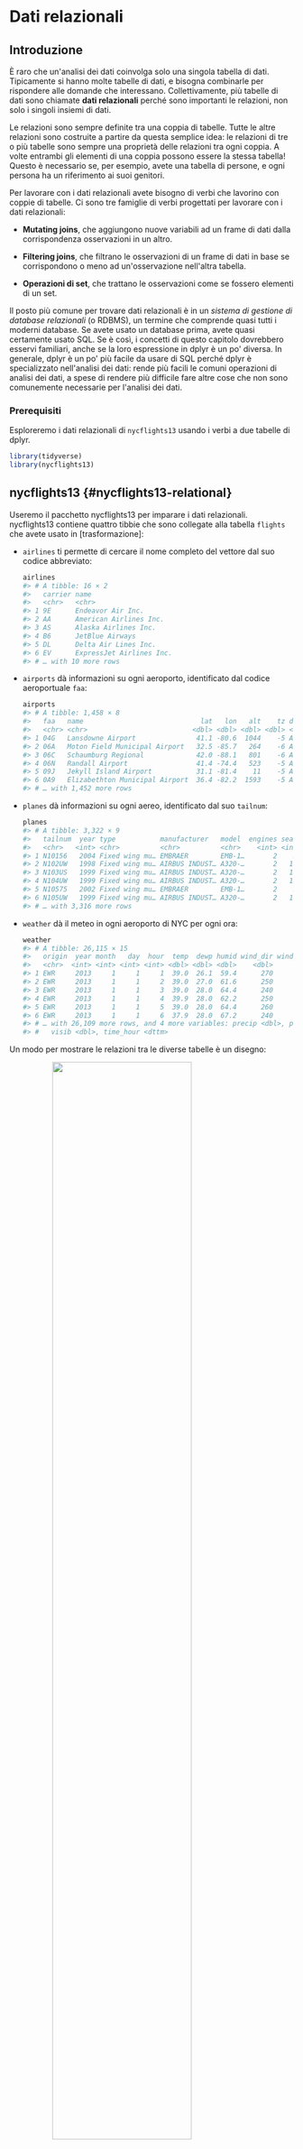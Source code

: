 # Dati relazionali

## Introduzione

È raro che un'analisi dei dati coinvolga solo una singola tabella di dati. Tipicamente si hanno molte tabelle di dati, e bisogna combinarle per rispondere alle domande che interessano. Collettivamente, più tabelle di dati sono chiamate __dati relazionali__ perché sono importanti le relazioni, non solo i singoli insiemi di dati.

Le relazioni sono sempre definite tra una coppia di tabelle. Tutte le altre relazioni sono costruite a partire da questa semplice idea: le relazioni di tre o più tabelle sono sempre una proprietà delle relazioni tra ogni coppia. A volte entrambi gli elementi di una coppia possono essere la stessa tabella! Questo è necessario se, per esempio, avete una tabella di persone, e ogni persona ha un riferimento ai suoi genitori.

Per lavorare con i dati relazionali avete bisogno di verbi che lavorino con coppie di tabelle. Ci sono tre famiglie di verbi progettati per lavorare con i dati relazionali:

* __Mutating joins__, che aggiungono nuove variabili ad un frame di dati dalla corrispondenza
  osservazioni in un altro.

* __Filtering joins__, che filtrano le osservazioni di un frame di dati in base
  se corrispondono o meno ad un'osservazione nell'altra tabella.

* __Operazioni di set__, che trattano le osservazioni come se fossero elementi di un set.

Il posto più comune per trovare dati relazionali è in un _sistema di gestione di database relazionali_ (o RDBMS), un termine che comprende quasi tutti i moderni database. Se avete usato un database prima, avete quasi certamente usato SQL. Se è così, i concetti di questo capitolo dovrebbero esservi familiari, anche se la loro espressione in dplyr è un po' diversa. In generale, dplyr è un po' più facile da usare di SQL perché dplyr è specializzato nell'analisi dei dati: rende più facili le comuni operazioni di analisi dei dati, a spese di rendere più difficile fare altre cose che non sono comunemente necessarie per l'analisi dei dati.

### Prerequisiti

Esploreremo i dati relazionali di `nycflights13` usando i verbi a due tabelle di dplyr.



```r
library(tidyverse)
library(nycflights13)
```

## nycflights13 {#nycflights13-relational}

Useremo il pacchetto nycflights13 per imparare i dati relazionali. nycflights13 contiene quattro tibbie che sono collegate alla tabella `flights` che avete usato in [trasformazione]:

* `airlines` ti permette di cercare il nome completo del vettore dal suo codice abbreviato:

    
    ```r
    airlines
    #> # A tibble: 16 × 2
    #>   carrier name                    
    #>   <chr>   <chr>                   
    #> 1 9E      Endeavor Air Inc.       
    #> 2 AA      American Airlines Inc.  
    #> 3 AS      Alaska Airlines Inc.    
    #> 4 B6      JetBlue Airways         
    #> 5 DL      Delta Air Lines Inc.    
    #> 6 EV      ExpressJet Airlines Inc.
    #> # … with 10 more rows
    ```

* `airports` dà informazioni su ogni aeroporto, identificato dal codice aeroportuale `faa`:

    
    ```r
    airports
    #> # A tibble: 1,458 × 8
    #>   faa   name                             lat   lon   alt    tz dst   tzone      
    #>   <chr> <chr>                          <dbl> <dbl> <dbl> <dbl> <chr> <chr>      
    #> 1 04G   Lansdowne Airport               41.1 -80.6  1044    -5 A     America/Ne…
    #> 2 06A   Moton Field Municipal Airport   32.5 -85.7   264    -6 A     America/Ch…
    #> 3 06C   Schaumburg Regional             42.0 -88.1   801    -6 A     America/Ch…
    #> 4 06N   Randall Airport                 41.4 -74.4   523    -5 A     America/Ne…
    #> 5 09J   Jekyll Island Airport           31.1 -81.4    11    -5 A     America/Ne…
    #> 6 0A9   Elizabethton Municipal Airport  36.4 -82.2  1593    -5 A     America/Ne…
    #> # … with 1,452 more rows
    ```

* `planes` dà informazioni su ogni aereo, identificato dal suo `tailnum`:

    
    ```r
    planes
    #> # A tibble: 3,322 × 9
    #>   tailnum  year type           manufacturer   model  engines seats speed engine 
    #>   <chr>   <int> <chr>          <chr>          <chr>    <int> <int> <int> <chr>  
    #> 1 N10156   2004 Fixed wing mu… EMBRAER        EMB-1…       2    55    NA Turbo-…
    #> 2 N102UW   1998 Fixed wing mu… AIRBUS INDUST… A320-…       2   182    NA Turbo-…
    #> 3 N103US   1999 Fixed wing mu… AIRBUS INDUST… A320-…       2   182    NA Turbo-…
    #> 4 N104UW   1999 Fixed wing mu… AIRBUS INDUST… A320-…       2   182    NA Turbo-…
    #> 5 N10575   2002 Fixed wing mu… EMBRAER        EMB-1…       2    55    NA Turbo-…
    #> 6 N105UW   1999 Fixed wing mu… AIRBUS INDUST… A320-…       2   182    NA Turbo-…
    #> # … with 3,316 more rows
    ```

*   `weather` dà il meteo in ogni aeroporto di NYC per ogni ora:

    
    ```r
    weather
    #> # A tibble: 26,115 × 15
    #>   origin  year month   day  hour  temp  dewp humid wind_dir wind_speed wind_gust
    #>   <chr>  <int> <int> <int> <int> <dbl> <dbl> <dbl>    <dbl>      <dbl>     <dbl>
    #> 1 EWR     2013     1     1     1  39.0  26.1  59.4      270      10.4         NA
    #> 2 EWR     2013     1     1     2  39.0  27.0  61.6      250       8.06        NA
    #> 3 EWR     2013     1     1     3  39.0  28.0  64.4      240      11.5         NA
    #> 4 EWR     2013     1     1     4  39.9  28.0  62.2      250      12.7         NA
    #> 5 EWR     2013     1     1     5  39.0  28.0  64.4      260      12.7         NA
    #> 6 EWR     2013     1     1     6  37.9  28.0  67.2      240      11.5         NA
    #> # … with 26,109 more rows, and 4 more variables: precip <dbl>, pressure <dbl>,
    #> #   visib <dbl>, time_hour <dttm>
    ```

Un modo per mostrare le relazioni tra le diverse tabelle è un disegno:

<img src="diagrams/relational-nycflights.png" width="70%" style="display: block; margin: auto;" />

Questo diagramma è un po' travolgente, ma è semplice rispetto ad alcuni che vedrete in natura! La chiave per capire diagrammi come questo è ricordare che ogni relazione riguarda sempre una coppia di tabelle. Non c'è bisogno di capire tutto, basta capire la catena di relazioni tra le tabelle a cui si è interessati.

Per nycflights13:

* `flights` si connette a `planes` attraverso una singola variabile, `tailnum`. 

* `flights` si connette a `airlines` attraverso la variabile `carrier`.

* `flights` si connette a `airports` in due modi: attraverso le variabili `origin` e
  `dest`.

* I voli si connettono al meteo attraverso la variabile `origin` (la località), e
  `year`, `month`, `day` e `hour` (il tempo).

### Esercizi

1.  Immagina di voler disegnare (approssimativamente) la rotta che ogni aereo vola da
    sua origine alla sua destinazione. Di quali variabili avresti bisogno? Quali tabelle
    avreste bisogno di combinare?

1.  Ho dimenticato di disegnare la relazione tra `weather` e `airports`.
    Qual è la relazione e come dovrebbe apparire nel diagramma?

1.  `weather` contiene solo informazioni per gli aeroporti di origine (NYC). Se
    contenesse le informazioni meteo per tutti gli aeroporti degli USA, quale ulteriore
    relazione aggiuntiva definirebbe con `flights`?

1.  Sappiamo che alcuni giorni dell'anno sono "speciali", e meno persone del
    persone del solito volano in quei giorni. Come potresti rappresentare questi dati come un frame di dati?
    Quali sarebbero le chiavi primarie di quella tabella? Come si connetterebbe alle
    tabelle esistenti?

## Chiavi

Le variabili usate per collegare ogni coppia di tabelle sono chiamate __chiavi__. Una chiave è una variabile (o un insieme di variabili) che identifica univocamente un'osservazione. In casi semplici, una singola variabile è sufficiente per identificare un'osservazione. Per esempio, ogni piano è identificato univocamente dal suo `tailnum`. In altri casi, possono essere necessarie più variabili. Per esempio, per identificare un'osservazione in `weather` sono necessarie cinque variabili: `year`, `month`, `day`, `hour` e `origin`.

Ci sono due tipi di chiavi:

* Una __chiave primaria__ identifica univocamente un'osservazione nella propria tabella.
  Per esempio, `planes$tailnum` è una chiave primaria perché identifica univocamente
  ogni aereo nella tabella `planes`.

* Una __chiave esterna__ identifica univocamente un'osservazione in un'altra tabella.
  Per esempio, `flights$tailnum` è una chiave esterna perché appare nella tabella 
  tabella `flights` dove corrisponde ad ogni volo ad un unico aereo.

Una variabile può essere sia una chiave primaria _e_ una chiave esterna. Per esempio, `origin` fa parte della chiave primaria `weather` ed è anche una chiave esterna per la tabella `airports`.

Una volta che hai identificato le chiavi primarie nelle tue tabelle, è una buona pratica verificare che esse identifichino davvero in modo univoco ogni osservazione. Un modo per farlo è quello di `count()` le chiavi primarie e cercare le voci dove `n` è maggiore di uno:


```r
planes %>% 
  count(tailnum) %>% 
  filter(n > 1)
#> # A tibble: 0 × 2
#> # … with 2 variables: tailnum <chr>, n <int>

weather %>% 
  count(year, month, day, hour, origin) %>% 
  filter(n > 1)
#> # A tibble: 3 × 6
#>    year month   day  hour origin     n
#>   <int> <int> <int> <int> <chr>  <int>
#> 1  2013    11     3     1 EWR        2
#> 2  2013    11     3     1 JFK        2
#> 3  2013    11     3     1 LGA        2
```

A volte una tabella non ha una chiave primaria esplicita: ogni riga è un'osservazione, ma nessuna combinazione di variabili la identifica in modo affidabile. Per esempio, qual è la chiave primaria nella tabella `flights`? Si potrebbe pensare che sia la data più il numero di volo o di coda, ma nessuno dei due è unico:


```r
flights %>% 
  count(year, month, day, flight) %>% 
  filter(n > 1)
#> # A tibble: 29,768 × 5
#>    year month   day flight     n
#>   <int> <int> <int>  <int> <int>
#> 1  2013     1     1      1     2
#> 2  2013     1     1      3     2
#> 3  2013     1     1      4     2
#> 4  2013     1     1     11     3
#> 5  2013     1     1     15     2
#> 6  2013     1     1     21     2
#> # … with 29,762 more rows

flights %>% 
  count(year, month, day, tailnum) %>% 
  filter(n > 1)
#> # A tibble: 64,928 × 5
#>    year month   day tailnum     n
#>   <int> <int> <int> <chr>   <int>
#> 1  2013     1     1 N0EGMQ      2
#> 2  2013     1     1 N11189      2
#> 3  2013     1     1 N11536      2
#> 4  2013     1     1 N11544      3
#> 5  2013     1     1 N11551      2
#> 6  2013     1     1 N12540      2
#> # … with 64,922 more rows
```

Quando ho iniziato a lavorare con questi dati, avevo ingenuamente supposto che ogni numero di volo sarebbe stato usato solo una volta al giorno: questo avrebbe reso molto più facile comunicare i problemi con un volo specifico. Purtroppo non è così! Se una tabella manca di una chiave primaria, a volte è utile aggiungerne una con `mutate()` e `row_number()`. Questo rende più facile far combaciare le osservazioni se avete fatto qualche filtraggio e volete ricontrollare i dati originali. Questa è chiamata una _chiave surrogata__.

Una chiave primaria e la corrispondente chiave esterna in un'altra tabella formano una __relazione__. Le relazioni sono tipicamente uno-a-molti. Per esempio, ogni volo ha un aereo, ma ogni aereo ha molti voli. In altri dati, occasionalmente vedrete una relazione 1 a 1. Potete pensare a questo come ad un caso speciale di 1-a-molti. Potete modellare le relazioni molti-a-molti con una relazione molti-a-1 più una relazione 1-a-molti. Per esempio, in questi dati c'è una relazione molti-a-molti tra compagnie aeree e aeroporti: ogni compagnia aerea vola in molti aeroporti; ogni aeroporto ospita molte compagnie aeree.

### Esercizi

1.  Aggiungere una chiave surrogata a `flights`.

1.  Identifica le chiavi nei seguenti set di dati

    1.  `Lahman::Batting`,
    1.  `babynames::babynames`.
    1.  `nasaweather::atmos`.
    1.  `fueleconomy::vehicles`
    1.  `ggplot2::diamonds`.
    
    (Potrebbe essere necessario installare alcuni pacchetti e leggere un po' di documentazione).

1.  Disegna un diagramma che illustri le connessioni tra le tabelle `Batting`,
    `People` e `Salaries` nel pacchetto Lahman. Disegna un altro diagramma
    che mostra la relazione tra `People`, `Managers`, `AwardsManagers`.

    Come caratterizzeresti la relazione tra le tabelle `Batting`,
    `Pitching` e `Fielding`?

## Mutating joins {#mutating-joins}

Il primo strumento che vedremo per combinare una coppia di tabelle è la __mutating join__. Una mutating join permette di combinare le variabili di due tabelle. Prima abbina le osservazioni in base alle loro chiavi, poi copia le variabili da una tabella all'altra.

Come `mutate()`, le funzioni di join aggiungono le variabili a destra, quindi se avete già molte variabili, le nuove variabili non verranno stampate. Per questi esempi, renderemo più facile vedere cosa succede negli esempi creando un set di dati più ristretto:


```r
flights2 <- flights %>% 
  select(year:day, hour, origin, dest, tailnum, carrier)
flights2
#> # A tibble: 336,776 × 8
#>    year month   day  hour origin dest  tailnum carrier
#>   <int> <int> <int> <dbl> <chr>  <chr> <chr>   <chr>  
#> 1  2013     1     1     5 EWR    IAH   N14228  UA     
#> 2  2013     1     1     5 LGA    IAH   N24211  UA     
#> 3  2013     1     1     5 JFK    MIA   N619AA  AA     
#> 4  2013     1     1     5 JFK    BQN   N804JB  B6     
#> 5  2013     1     1     6 LGA    ATL   N668DN  DL     
#> 6  2013     1     1     5 EWR    ORD   N39463  UA     
#> # … with 336,770 more rows
```

(Ricordate, quando siete in RStudio, potete anche usare `View()` per evitare questo problema).

Immaginate di voler aggiungere il nome completo della compagnia aerea ai dati di `flights2`. Potete combinare i data frame `airlines` e `flights2` con `left_join()`:


```r
flights2 %>%
  select(-origin, -dest) %>% 
  left_join(airlines, by = "carrier")
#> # A tibble: 336,776 × 7
#>    year month   day  hour tailnum carrier name                  
#>   <int> <int> <int> <dbl> <chr>   <chr>   <chr>                 
#> 1  2013     1     1     5 N14228  UA      United Air Lines Inc. 
#> 2  2013     1     1     5 N24211  UA      United Air Lines Inc. 
#> 3  2013     1     1     5 N619AA  AA      American Airlines Inc.
#> 4  2013     1     1     5 N804JB  B6      JetBlue Airways       
#> 5  2013     1     1     6 N668DN  DL      Delta Air Lines Inc.  
#> 6  2013     1     1     5 N39463  UA      United Air Lines Inc. 
#> # … with 336,770 more rows
```

Il risultato dell'unione delle compagnie aeree a flights2 è una variabile aggiuntiva: `name`. Questo è il motivo per cui chiamo questo tipo di join un join mutante. In questo caso, avreste potuto arrivare allo stesso punto usando `mutate()` e il subsetting di base di R:


```r
flights2 %>%
  select(-origin, -dest) %>% 
  mutate(name = airlines$name[match(carrier, airlines$carrier)])
#> # A tibble: 336,776 × 7
#>    year month   day  hour tailnum carrier name                  
#>   <int> <int> <int> <dbl> <chr>   <chr>   <chr>                 
#> 1  2013     1     1     5 N14228  UA      United Air Lines Inc. 
#> 2  2013     1     1     5 N24211  UA      United Air Lines Inc. 
#> 3  2013     1     1     5 N619AA  AA      American Airlines Inc.
#> 4  2013     1     1     5 N804JB  B6      JetBlue Airways       
#> 5  2013     1     1     6 N668DN  DL      Delta Air Lines Inc.  
#> 6  2013     1     1     5 N39463  UA      United Air Lines Inc. 
#> # … with 336,770 more rows
```

Ma questo è difficile da generalizzare quando si ha bisogno di abbinare più variabili, e richiede una lettura attenta per capire l'intento generale.

Le sezioni seguenti spiegano, in dettaglio, come funzionano le mutating joins. Comincerete imparando un'utile rappresentazione visiva delle unioni. Poi la useremo per spiegare le quattro funzioni di mutating join: l'inner join e le tre outer join. Quando si lavora con dati reali, le chiavi non sempre identificano in modo univoco le osservazioni, quindi parleremo di cosa succede quando non c'è una corrispondenza unica. Infine, imparerete come dire a dplyr quali variabili sono le chiavi per una data unione.

### Capire le unioni

Per aiutarvi ad imparare come funzionano le join, userò una rappresentazione visiva:

<img src="diagrams/join-setup.png" width="118" style="display: block; margin: auto;" />

```r
x <- tribble(
  ~key, ~val_x,
     1, "x1",
     2, "x2",
     3, "x3"
)
y <- tribble(
  ~key, ~val_y,
     1, "y1",
     2, "y2",
     4, "y3"
)
```

La colonna colorata rappresenta la variabile "chiave": questa è usata per abbinare le righe tra le tabelle. La colonna grigia rappresenta la colonna "valore" che viene portata con sé per il viaggio. In questi esempi mostrerò una singola variabile chiave, ma l'idea si generalizza in modo diretto a chiavi multiple e valori multipli.

Un join è un modo di collegare ogni riga in `x` a zero, una o più righe in `y`. Il diagramma seguente mostra ogni potenziale corrispondenza come un'intersezione di una coppia di linee.

<img src="diagrams/join-setup2.png" width="166" style="display: block; margin: auto;" />

(Se guardate attentamente, potreste notare che abbiamo cambiato l'ordine delle colonne chiave e valore in `x`. Questo è per enfatizzare che i join corrispondono in base alla chiave; il valore è solo portato con sé per il viaggio).

In un vero join, le corrispondenze saranno indicate con dei punti. Il numero di punti = il numero di corrispondenze = il numero di righe nell'output.

<img src="diagrams/join-inner.png" width="338" style="display: block; margin: auto;" />

### Inner join {#inner-join}

Il tipo più semplice di join è l'__inner join__. Un join interno abbina coppie di osservazioni ogni volta che le loro chiavi sono uguali:

<img src="diagrams/join-inner.png" width="338" style="display: block; margin: auto;" />

(Per essere precisi, questa è una __equijoin__ interna perché le chiavi sono abbinate usando l'operatore di uguaglianza. Dato che la maggior parte delle unioni sono equijoin, di solito lasciamo perdere questa specificazione).

L'output di un join interno è un nuovo data frame che contiene la chiave, i valori x e i valori y. Usiamo `by` per dire a dplyr quale variabile è la chiave:


```r
x %>% 
  inner_join(y, by = "key")
#> # A tibble: 2 × 3
#>     key val_x val_y
#>   <dbl> <chr> <chr>
#> 1     1 x1    y1   
#> 2     2 x2    y2
```

La proprietà più importante di un inner join è che le righe non abbinate non sono incluse nel risultato. Questo significa che generalmente le inner joins non sono appropriate per l'uso in analisi perché è troppo facile perdere osservazioni.

### Outer joins {#outer-join}

Un inner join mantiene le osservazioni che appaiono in entrambe le tabelle. Una __outer join__ mantiene le osservazioni che appaiono in almeno una delle tabelle. Ci sono tre tipi di outer join:

* Una __left join__ mantiene tutte le osservazioni in `x`.
* Un __joint__ a destra mantiene tutte le osservazioni in `y`.
* Un __full join__ mantiene tutte le osservazioni in `x` e `y`.

Questi join funzionano aggiungendo un'osservazione "virtuale" addizionale ad ogni tabella. Questa osservazione ha una chiave che corrisponde sempre (se nessun'altra chiave corrisponde), e un valore riempito con `NA`.

Graficamente, questo appare come:

<img src="diagrams/join-outer.png" width="355" style="display: block; margin: auto;" />

L'unione più comunemente usata è l'unione a sinistra: la si usa ogni volta che si cercano dati aggiuntivi da un'altra tabella, perché conserva le osservazioni originali anche quando non c'è una corrispondenza. L'unione a sinistra dovrebbe essere la tua unione di default: usala a meno che tu non abbia una forte ragione per preferire una delle altre.

Un altro modo per rappresentare i diversi tipi di join è un diagramma di Venn:

<img src="diagrams/join-venn.png" width="551" style="display: block; margin: auto;" />

Tuttavia, questa non è una grande rappresentazione. Potrebbe rinfrescarvi la memoria su quale join conserva le osservazioni in quale tabella, ma soffre di una grande limitazione: un diagramma di Venn non può mostrare cosa succede quando le chiavi non identificano univocamente un'osservazione.

### Chiavi duplicate {#join-matches}

Finora tutti i diagrammi hanno assunto che le chiavi siano uniche. Ma questo non è sempre il caso. Questa sezione spiega cosa succede quando le chiavi non sono uniche. Ci sono due possibilità:

1.  Una tabella ha chiavi duplicate. Questo è utile quando vuoi aggiungere ulteriori informazioni, dato che tipicamente c'è una relazione uno-a-molti.

    <img src="diagrams/join-one-to-many.png" width="279" style="display: block; margin: auto;" />

    Notate che ho messo la colonna chiave in una posizione leggermente diversa nell'output.
    Questo riflette il fatto che la chiave è una chiave primaria in `y` e una chiave esterna in `x`.

    
    ```r
    x <- tribble(
      ~key, ~val_x,
         1, "x1",
         2, "x2",
         2, "x3",
         1, "x4"
    )
    y <- tribble(
      ~key, ~val_y,
         1, "y1",
         2, "y2"
    )
    left_join(x, y, by = "key")
    #> # A tibble: 4 × 3
    #>     key val_x val_y
    #>   <dbl> <chr> <chr>
    #> 1     1 x1    y1   
    #> 2     2 x2    y2   
    #> 3     2 x3    y2   
    #> 4     1 x4    y1
    ```

1.  Entrambe le tabelle hanno chiavi duplicate. Questo è di solito un errore perché in nessuna delle due tabelle le chiavi identificano univocamente un'osservazione. Quando si uniscono chiavi duplicate, si ottengono tutte le combinazioni possibili, il prodotto cartesiano:

    <img src="diagrams/join-many-to-many.png" width="342" style="display: block; margin: auto;" />

    
    ```r
    x <- tribble(
      ~key, ~val_x,
         1, "x1",
         2, "x2",
         2, "x3",
         3, "x4"
    )
    y <- tribble(
      ~key, ~val_y,
         1, "y1",
         2, "y2",
         2, "y3",
         3, "y4"
    )
    left_join(x, y, by = "key")
    #> # A tibble: 6 × 3
    #>     key val_x val_y
    #>   <dbl> <chr> <chr>
    #> 1     1 x1    y1   
    #> 2     2 x2    y2   
    #> 3     2 x2    y3   
    #> 4     2 x3    y2   
    #> 5     2 x3    y3   
    #> 6     3 x4    y4
    ```

### Definizione delle colonne chiave {#join-by}

Finora, le coppie di tabelle sono sempre state unite da una singola variabile, e questa variabile ha lo stesso nome in entrambe le tabelle. Questo vincolo è stato codificato da `by = "key"`. Puoi usare altri valori per `by` per collegare le tabelle in altri modi:

  * Il valore predefinito, `by = NULL`, usa tutte le variabili che appaiono in entrambe le tabelle, il cosiddetto __natural__ join. Per esempio, le tabelle dei voli e del meteo corrispondono sulle loro variabili comuni: `year`, `month`, `day`, `hour` e `origin`.

    
    ```r
    flights2 %>% 
      left_join(weather)
    #> Joining, by = c("year", "month", "day", "hour", "origin")
    #> # A tibble: 336,776 × 18
    #>    year month   day  hour origin dest  tailnum carrier  temp  dewp humid
    #>   <int> <int> <int> <dbl> <chr>  <chr> <chr>   <chr>   <dbl> <dbl> <dbl>
    #> 1  2013     1     1     5 EWR    IAH   N14228  UA       39.0  28.0  64.4
    #> 2  2013     1     1     5 LGA    IAH   N24211  UA       39.9  25.0  54.8
    #> 3  2013     1     1     5 JFK    MIA   N619AA  AA       39.0  27.0  61.6
    #> 4  2013     1     1     5 JFK    BQN   N804JB  B6       39.0  27.0  61.6
    #> 5  2013     1     1     6 LGA    ATL   N668DN  DL       39.9  25.0  54.8
    #> 6  2013     1     1     5 EWR    ORD   N39463  UA       39.0  28.0  64.4
    #> # … with 336,770 more rows, and 7 more variables: wind_dir <dbl>,
    #> #   wind_speed <dbl>, wind_gust <dbl>, precip <dbl>, pressure <dbl>,
    #> #   visib <dbl>, time_hour <dttm>
    ```

  * Un vettore di caratteri, `by = "x"`. Questo è come un join naturale, ma usa solo
    alcune delle variabili comuni. Per esempio, `flights` e `planes` hanno
    variabili `year`, ma significano cose diverse, quindi vogliamo unire solo per
    `tailnum`.

    
    ```r
    flights2 %>% 
      left_join(planes, by = "tailnum")
    #> # A tibble: 336,776 × 16
    #>   year.x month   day  hour origin dest  tailnum carrier year.y type             
    #>    <int> <int> <int> <dbl> <chr>  <chr> <chr>   <chr>    <int> <chr>            
    #> 1   2013     1     1     5 EWR    IAH   N14228  UA        1999 Fixed wing multi…
    #> 2   2013     1     1     5 LGA    IAH   N24211  UA        1998 Fixed wing multi…
    #> 3   2013     1     1     5 JFK    MIA   N619AA  AA        1990 Fixed wing multi…
    #> 4   2013     1     1     5 JFK    BQN   N804JB  B6        2012 Fixed wing multi…
    #> 5   2013     1     1     6 LGA    ATL   N668DN  DL        1991 Fixed wing multi…
    #> 6   2013     1     1     5 EWR    ORD   N39463  UA        2012 Fixed wing multi…
    #> # … with 336,770 more rows, and 6 more variables: manufacturer <chr>,
    #> #   model <chr>, engines <int>, seats <int>, speed <int>, engine <chr>
    ```

    Si noti che le variabili `year` (che appaiono in entrambi i data frame di input,
    ma non sono costrette ad essere uguali) sono disambiguate nell'output con
    un suffisso.

  * Un vettore di caratteri con nome: `by = c("a" = "b")`. Questo
    corrisponde alla variabile `a` nella tabella `x` alla variabile `b` nella tabella `y`. Le
    variabili da `x` saranno usate nell'output.

    Per esempio, se vogliamo disegnare una mappa abbiamo bisogno di combinare i dati dei voli
    con i dati degli aeroporti che contengono la posizione (`lat` e `lon`) di
    ogni aeroporto. Ogni volo ha un `airport` di origine e uno di destinazione, quindi
    bisogno di specificare a quale vogliamo unire i dati:

    
    ```r
    flights2 %>% 
      left_join(airports, c("dest" = "faa"))
    #> # A tibble: 336,776 × 15
    #>    year month   day  hour origin dest  tailnum carrier name      lat   lon   alt
    #>   <int> <int> <int> <dbl> <chr>  <chr> <chr>   <chr>   <chr>   <dbl> <dbl> <dbl>
    #> 1  2013     1     1     5 EWR    IAH   N14228  UA      George…  30.0 -95.3    97
    #> 2  2013     1     1     5 LGA    IAH   N24211  UA      George…  30.0 -95.3    97
    #> 3  2013     1     1     5 JFK    MIA   N619AA  AA      Miami …  25.8 -80.3     8
    #> 4  2013     1     1     5 JFK    BQN   N804JB  B6      <NA>     NA    NA      NA
    #> 5  2013     1     1     6 LGA    ATL   N668DN  DL      Hartsf…  33.6 -84.4  1026
    #> 6  2013     1     1     5 EWR    ORD   N39463  UA      Chicag…  42.0 -87.9   668
    #> # … with 336,770 more rows, and 3 more variables: tz <dbl>, dst <chr>,
    #> #   tzone <chr>
    
    flights2 %>% 
      left_join(airports, c("origin" = "faa"))
    #> # A tibble: 336,776 × 15
    #>    year month   day  hour origin dest  tailnum carrier name      lat   lon   alt
    #>   <int> <int> <int> <dbl> <chr>  <chr> <chr>   <chr>   <chr>   <dbl> <dbl> <dbl>
    #> 1  2013     1     1     5 EWR    IAH   N14228  UA      Newark…  40.7 -74.2    18
    #> 2  2013     1     1     5 LGA    IAH   N24211  UA      La Gua…  40.8 -73.9    22
    #> 3  2013     1     1     5 JFK    MIA   N619AA  AA      John F…  40.6 -73.8    13
    #> 4  2013     1     1     5 JFK    BQN   N804JB  B6      John F…  40.6 -73.8    13
    #> 5  2013     1     1     6 LGA    ATL   N668DN  DL      La Gua…  40.8 -73.9    22
    #> 6  2013     1     1     5 EWR    ORD   N39463  UA      Newark…  40.7 -74.2    18
    #> # … with 336,770 more rows, and 3 more variables: tz <dbl>, dst <chr>,
    #> #   tzone <chr>
    ```

### Esercizi

1.  Calcola il ritardo medio per destinazione, poi unisciti al data frame `airport` in modo da poter mostrare la distribuzione spaziale dei ritardi. Ecco un modo semplice per disegnare una mappa degli Stati Uniti:

    
    ```r
    airports %>%
      semi_join(flights, c("faa" = "dest")) %>%
      ggplot(aes(lon, lat)) +
        borders("state") +
        geom_point() +
        coord_quickmap()
    ```

    (Non preoccupatevi se non capite cosa fa `semi_join()` --- lo imparerete
    imparerete dopo).

    Potreste voler usare la `dimensione` o il `colore` dei punti per visualizzare
    il ritardo medio per ogni aeroporto.

1.  Aggiungi la posizione dell'origine _e_ della destinazione (cioè la `lat` e la `lon`)
    a `flights`.

1.  Esiste una relazione tra l'età di un aereo e i suoi ritardi?

1.  Quali condizioni meteorologiche rendono più probabile un ritardo?

1.  Cosa è successo il 13 giugno 2013? Visualizza lo schema spaziale dei ritardi,
    e poi usa Google per fare un riferimento incrociato con le condizionir.



### Altre implementazioni

`base::merge()` può eseguire tutti e quattro i tipi di mutating join:

dplyr | merge
-------------------|-------------------------------------------
`inner_join(x, y)` | `merge(x, y)`
`left_join(x, y)`  | `merge(x, y, all.x = TRUE)`
`right_join(x, y)` | `merge(x, y, all.y = TRUE)`,
`full_join(x, y)`  | `merge(x, y, all.x = TRUE, all.y = TRUE)`

Il vantaggio dei verbi specifici di dplyr è che trasmettono più chiaramente l'intento del vostro codice: la differenza tra i join è davvero importante ma nascosta negli argomenti di `merge()`. I join di dplyr sono considerevolmente più veloci e non incasinano l'ordine delle righe.

SQL è l'ispirazione per le convenzioni di dplyr, quindi la traduzione è semplice:

dplyr | SQL
-----------------------------|-------------------------------------------
`inner_join(x, y, by = "z")` | `SELECT * FROM x INNER JOIN y USING (z)`
`left_join(x, y, by = "z")`  | `SELECT * FROM x LEFT OUTER JOIN y USING (z)`
`right_join(x, y, by = "z")` | `SELECT * FROM x RIGHT OUTER JOIN y USING (z)`
`full_join(x, y, by = "z")`  | `SELECT * FROM x FULL OUTER JOIN y USING (z)`

Si noti che "INNER" e "OUTER" sono opzionali, e spesso omessi.

Unire diverse variabili tra le tabelle, per esempio `inner_join(x, y, by = c("a" = "b"))` usa una sintassi leggermente diversa in SQL: `SELECT * FROM x INNER JOIN y ON x.a = y.b`. Come suggerisce questa sintassi, SQL supporta una gamma più ampia di tipi di join rispetto a dplyr perché è possibile collegare le tabelle usando vincoli diversi dall'uguaglianza (a volte chiamati non-equijoin).

## Filtering joins {#filtering-joins}

Le filtering joins fanno corrispondere le osservazioni allo stesso modo delle mutating joins, ma influenzano le osservazioni, non le variabili. Ne esistono due tipi:

* `semi_join(x, y)` __tiene__ tutte le osservazioni in `x` che hanno una corrispondenza in `y`.
* `anti_join(x, y)` __drops__ tutte le osservazioni in `x` che hanno una corrispondenza in `y`.

Le semi-join sono utili per far corrispondere tabelle di riepilogo filtrate alle righe originali. Per esempio, immaginate di aver trovato le prime dieci destinazioni più popolari:



```r
top_dest <- flights %>%
  count(dest, sort = TRUE) %>%
  head(10)
top_dest
#> # A tibble: 10 × 2
#>   dest      n
#>   <chr> <int>
#> 1 ORD   17283
#> 2 ATL   17215
#> 3 LAX   16174
#> 4 BOS   15508
#> 5 MCO   14082
#> 6 CLT   14064
#> # … with 4 more rows
```

Ora vuoi trovare ogni volo che è andato a una di queste destinazioni. Potresti costruire tu stesso un filtro:


```r
flights %>% 
  filter(dest %in% top_dest$dest)
#> # A tibble: 141,145 × 19
#>    year month   day dep_time sched_dep_time dep_delay arr_time sched_arr_time
#>   <int> <int> <int>    <int>          <int>     <dbl>    <int>          <int>
#> 1  2013     1     1      542            540         2      923            850
#> 2  2013     1     1      554            600        -6      812            837
#> 3  2013     1     1      554            558        -4      740            728
#> 4  2013     1     1      555            600        -5      913            854
#> 5  2013     1     1      557            600        -3      838            846
#> 6  2013     1     1      558            600        -2      753            745
#> # … with 141,139 more rows, and 11 more variables: arr_delay <dbl>,
#> #   carrier <chr>, flight <int>, tailnum <chr>, origin <chr>, dest <chr>,
#> #   air_time <dbl>, distance <dbl>, hour <dbl>, minute <dbl>, time_hour <dttm>
```

Ma è difficile estendere questo approccio a più variabili. Per esempio, immagina di aver trovato i 10 giorni con i più alti ritardi medi. Come costruireste la dichiarazione del filtro che usa `year`, `month` e `day` per abbinarlo a `flight`?

Invece puoi usare una semi-join, che collega le due tabelle come una mutating join, ma invece di aggiungere nuove colonne, mantiene solo le righe in `x` che hanno una corrispondenza in `y`:


```r
flights %>% 
  semi_join(top_dest)
#> Joining, by = "dest"
#> # A tibble: 141,145 × 19
#>    year month   day dep_time sched_dep_time dep_delay arr_time sched_arr_time
#>   <int> <int> <int>    <int>          <int>     <dbl>    <int>          <int>
#> 1  2013     1     1      542            540         2      923            850
#> 2  2013     1     1      554            600        -6      812            837
#> 3  2013     1     1      554            558        -4      740            728
#> 4  2013     1     1      555            600        -5      913            854
#> 5  2013     1     1      557            600        -3      838            846
#> 6  2013     1     1      558            600        -2      753            745
#> # … with 141,139 more rows, and 11 more variables: arr_delay <dbl>,
#> #   carrier <chr>, flight <int>, tailnum <chr>, origin <chr>, dest <chr>,
#> #   air_time <dbl>, distance <dbl>, hour <dbl>, minute <dbl>, time_hour <dttm>
```

Graficamente, una semi-unione appare così:

<img src="diagrams/join-semi.png" width="307" style="display: block; margin: auto;" />

Solo l'esistenza di una corrispondenza è importante; non ha importanza quale osservazione viene abbinata. Questo significa che i filtering joins non duplicano mai le righe come fanno i mutating joins:

<img src="diagrams/join-semi-many.png" width="312" style="display: block; margin: auto;" />

L'inverso di una semi-join è un anti-join. Un anti-join mantiene le righe che _non_ hanno una corrispondenza:

<img src="diagrams/join-anti.png" width="307" style="display: block; margin: auto;" />

Gli anti-join sono utili per diagnosticare le mancate corrispondenze. Per esempio, quando si collegano `flights` e `planes`, si potrebbe essere interessati a sapere che ci sono molti `flights` che non hanno una corrispondenza in `planes`:


```r
flights %>%
  anti_join(planes, by = "tailnum") %>%
  count(tailnum, sort = TRUE)
#> # A tibble: 722 × 2
#>   tailnum     n
#>   <chr>   <int>
#> 1 <NA>     2512
#> 2 N725MQ    575
#> 3 N722MQ    513
#> 4 N723MQ    507
#> 5 N713MQ    483
#> 6 N735MQ    396
#> # … with 716 more rows
```

### Esercizi

1.  Cosa significa che un volo ha un `tailnum` mancante? Cosa hanno in comune i
    numeri di coda che non hanno un record corrispondente in `planes` hanno in comune?
    (Suggerimento: una variabile spiega il ~90% dei problemi).

1.  Filtra i voli per mostrare solo i voli con aerei che hanno volato almeno 100
    voli.

1.  Combina `fueleconomy::vehicles` e `fueleconomy::common` per trovare solo i
    record per i modelli più comuni.

1.  Trova le 48 ore (nel corso dell'intero anno) che hanno i peggiori
    ritardi. Fai un riferimento incrociato con i dati `weather`. Puoi vedere qualche
    modelli?

1.  Cosa ti dice `anti_join(flights, airports, by = c("dest" = "faa"))`?
    2. Che cosa ti dice `anti_join(airports, flights, by = c("faa" = "dest"))`?

1.  Ci si potrebbe aspettare che ci sia una relazione implicita tra aereo
    e compagnia aerea, perché ogni aereo è pilotato da una sola compagnia aerea. Confermate
    o rifiutare questa ipotesi usando gli strumenti che hai imparato sopra.

## Problemi di join

I dati con cui avete lavorato in questo capitolo sono stati puliti in modo che abbiate meno problemi possibili. E' improbabile che i vostri dati siano così belli, quindi ci sono alcune cose che dovreste fare con i vostri dati per far sì che le vostre unioni vadano lisce.

1.  Iniziate identificando le variabili che formano la chiave primaria in ogni tabella.
    Di solito dovreste farlo basandovi sulla vostra comprensione dei dati, non
    empiricamente cercando una combinazione di variabili che dia un
    identificatore unico. Se cercate solo le variabili senza pensare a
    al loro significato, potreste essere (dis)fortunati e trovare una combinazione che è
    unica nei vostri dati attuali, ma la relazione potrebbe non essere vera in
    generale.

    Per esempio, l'altitudine e la longitudine identificano in modo unico ogni aeroporto,
    ma non sono buoni identificatori!

    
    ```r
    airports %>% count(alt, lon) %>% filter(n > 1)
    #> # A tibble: 0 × 3
    #> # … with 3 variables: alt <dbl>, lon <dbl>, n <int>
    ```

1.  Controllare che nessuna delle variabili della chiave primaria sia mancante. Se
    un valore è mancante allora non può identificare un'osservazione!

1.  Controlla che le tue chiavi esterne corrispondano alle chiavi primarie di un'altra tabella. Il
    modo migliore per farlo è con un `anti_join()`. È comune che le chiavi
    non corrispondano a causa di errori nell'inserimento dei dati. Correggere questi errori è spesso un sacco di
    lavoro.

    Se avete delle chiavi mancanti, dovrete essere attenti all'uso
    l'uso delle unioni interne rispetto a quelle esterne, valutando attentamente se
    se volete eliminare le righe che non hanno una corrispondenza.

Siate consapevoli che controllare semplicemente il numero di righe prima e dopo l'unione non è sufficiente ad assicurare che la vostra unione sia andata bene. Se hai un join interno con chiavi duplicate in entrambe le tabelle, potresti essere sfortunato perché il numero di righe eliminate potrebbe essere esattamente uguale al numero di righe duplicate!

## Operazioni di set {#set-operations}

L'ultimo tipo di verbo di due tabelle sono le operazioni di set. Generalmente sono quelle che uso meno frequentemente, ma sono occasionalmente utili quando si vuole spezzare un singolo filtro complesso in pezzi più semplici. Tutte queste operazioni lavorano con una riga completa, confrontando i valori di ogni variabile. Queste si aspettano che gli input `x` e `y` abbiano le stesse variabili, e trattano le osservazioni come insiemi:

* `intersect(x, y)`: restituisce solo le osservazioni sia in `x` che in `y`.
* `union(x, y)`: restituisce osservazioni uniche in `x` e `y`.
* `setdiff(x, y)`: restituisce le osservazioni in `x`, ma non in `y`.

Dati questi semplici dati:


```r
df1 <- tribble(
  ~x, ~y,
   1,  1,
   2,  1
)
df2 <- tribble(
  ~x, ~y,
   1,  1,
   1,  2
)
```

Le quattro possibilità sono:


```r
intersect(df1, df2)
#> # A tibble: 1 × 2
#>       x     y
#>   <dbl> <dbl>
#> 1     1     1

# Notate che otteniamo 3 righe, non 4
union(df1, df2)
#> # A tibble: 3 × 2
#>       x     y
#>   <dbl> <dbl>
#> 1     1     1
#> 2     2     1
#> 3     1     2

setdiff(df1, df2)
#> # A tibble: 1 × 2
#>       x     y
#>   <dbl> <dbl>
#> 1     2     1

setdiff(df2, df1)
#> # A tibble: 1 × 2
#>       x     y
#>   <dbl> <dbl>
#> 1     1     2
```
